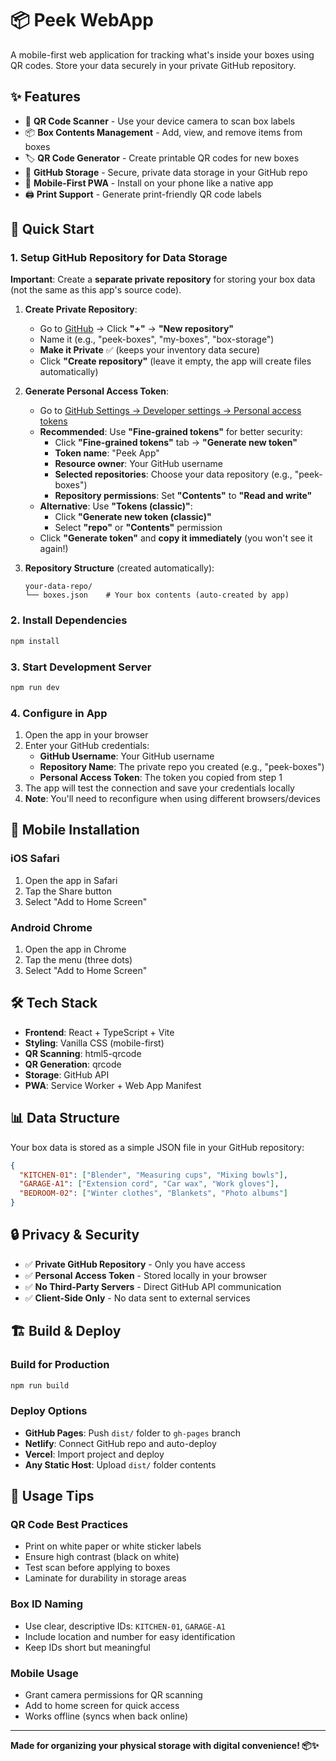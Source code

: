 # 📦 Peek WebApp

A mobile-first web application for tracking what's inside your boxes using QR codes. Store your data securely in your private GitHub repository.

## ✨ Features

- 📱 **QR Code Scanner** - Use your device camera to scan box labels
- 📦 **Box Contents Management** - Add, view, and remove items from boxes
- 🏷️ **QR Code Generator** - Create printable QR codes for new boxes
- 💾 **GitHub Storage** - Secure, private data storage in your GitHub repo
- 📱 **Mobile-First PWA** - Install on your phone like a native app
- 🖨️ **Print Support** - Generate print-friendly QR code labels

## 🚀 Quick Start

### 1. Setup GitHub Repository for Data Storage

**Important**: Create a **separate private repository** for storing your box data (not the same as this app's source code).

1. **Create Private Repository**:
   - Go to [GitHub](https://github.com) → Click **"+"** → **"New repository"**
   - Name it (e.g., "peek-boxes", "my-boxes", "box-storage")
   - **Make it Private** ✅ (keeps your inventory data secure)
   - Click **"Create repository"** (leave it empty, the app will create files automatically)

2. **Generate Personal Access Token**:
   - Go to [GitHub Settings → Developer settings → Personal access tokens](https://github.com/settings/tokens)
   - **Recommended**: Use **"Fine-grained tokens"** for better security:
     - Click **"Fine-grained tokens"** tab → **"Generate new token"**
     - **Token name**: "Peek App"
     - **Resource owner**: Your GitHub username
     - **Selected repositories**: Choose your data repository (e.g., "peek-boxes")
     - **Repository permissions**: Set **"Contents"** to **"Read and write"**
   - **Alternative**: Use **"Tokens (classic)"**:
     - Click **"Generate new token (classic)"**
     - Select **"repo"** or **"Contents"** permission
   - Click **"Generate token"** and **copy it immediately** (you won't see it again!)

3. **Repository Structure** (created automatically):
   ```
   your-data-repo/
   └── boxes.json    # Your box contents (auto-created by app)
   ```

### 2. Install Dependencies

```bash
npm install
```

### 3. Start Development Server

```bash
npm run dev
```

### 4. Configure in App

1. Open the app in your browser
2. Enter your GitHub credentials:
   - **GitHub Username**: Your GitHub username
   - **Repository Name**: The private repo you created (e.g., "peek-boxes")
   - **Personal Access Token**: The token you copied from step 1
3. The app will test the connection and save your credentials locally
4. **Note**: You'll need to reconfigure when using different browsers/devices

## 📱 Mobile Installation

### iOS Safari
1. Open the app in Safari
2. Tap the Share button
3. Select "Add to Home Screen"

### Android Chrome
1. Open the app in Chrome
2. Tap the menu (three dots)
3. Select "Add to Home Screen"

## 🛠️ Tech Stack

- **Frontend**: React + TypeScript + Vite
- **Styling**: Vanilla CSS (mobile-first)
- **QR Scanning**: html5-qrcode
- **QR Generation**: qrcode
- **Storage**: GitHub API
- **PWA**: Service Worker + Web App Manifest

## 📊 Data Structure

Your box data is stored as a simple JSON file in your GitHub repository:

```json
{
  "KITCHEN-01": ["Blender", "Measuring cups", "Mixing bowls"],
  "GARAGE-A1": ["Extension cord", "Car wax", "Work gloves"],
  "BEDROOM-02": ["Winter clothes", "Blankets", "Photo albums"]
}
```

## 🔒 Privacy & Security

- ✅ **Private GitHub Repository** - Only you have access
- ✅ **Personal Access Token** - Stored locally in your browser
- ✅ **No Third-Party Servers** - Direct GitHub API communication
- ✅ **Client-Side Only** - No data sent to external services

## 🏗️ Build & Deploy

### Build for Production

```bash
npm run build
```

### Deploy Options

- **GitHub Pages**: Push `dist/` folder to `gh-pages` branch
- **Netlify**: Connect GitHub repo and auto-deploy
- **Vercel**: Import project and deploy
- **Any Static Host**: Upload `dist/` folder contents

## 📝 Usage Tips

### QR Code Best Practices
- Print on white paper or white sticker labels
- Ensure high contrast (black on white)
- Test scan before applying to boxes
- Laminate for durability in storage areas

### Box ID Naming
- Use clear, descriptive IDs: `KITCHEN-01`, `GARAGE-A1`
- Include location and number for easy identification
- Keep IDs short but meaningful

### Mobile Usage
- Grant camera permissions for QR scanning
- Add to home screen for quick access
- Works offline (syncs when back online)

---

**Made for organizing your physical storage with digital convenience! 📦✨**
